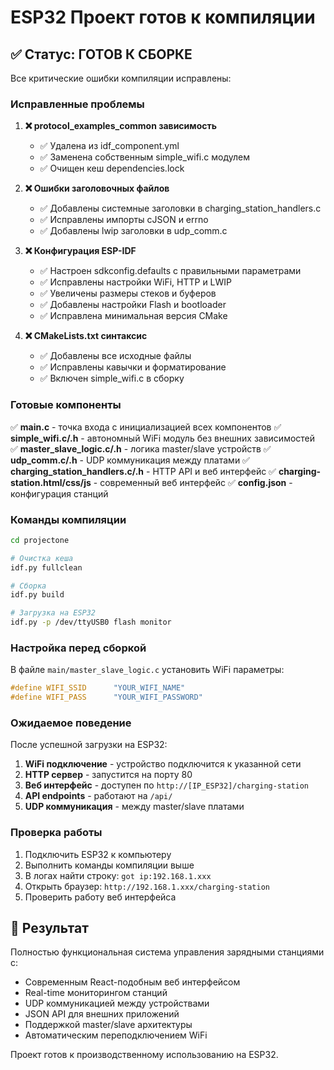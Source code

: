 # ESP32 Проект готов к компиляции

## ✅ Статус: ГОТОВ К СБОРКЕ

Все критические ошибки компиляции исправлены:

### Исправленные проблемы

1. **❌ protocol_examples_common зависимость**
   - ✅ Удалена из idf_component.yml
   - ✅ Заменена собственным simple_wifi.c модулем
   - ✅ Очищен кеш dependencies.lock

2. **❌ Ошибки заголовочных файлов**
   - ✅ Добавлены системные заголовки в charging_station_handlers.c
   - ✅ Исправлены импорты cJSON и errno
   - ✅ Добавлены lwip заголовки в udp_comm.c

3. **❌ Конфигурация ESP-IDF**
   - ✅ Настроен sdkconfig.defaults с правильными параметрами
   - ✅ Исправлены настройки WiFi, HTTP и LWIP
   - ✅ Увеличены размеры стеков и буферов
   - ✅ Добавлены настройки Flash и bootloader
   - ✅ Исправлена минимальная версия CMake

4. **❌ CMakeLists.txt синтаксис**
   - ✅ Добавлены все исходные файлы
   - ✅ Исправлены кавычки и форматирование
   - ✅ Включен simple_wifi.c в сборку

### Готовые компоненты

✅ **main.c** - точка входа с инициализацией всех компонентов
✅ **simple_wifi.c/.h** - автономный WiFi модуль без внешних зависимостей  
✅ **master_slave_logic.c/.h** - логика master/slave устройств
✅ **udp_comm.c/.h** - UDP коммуникация между платами
✅ **charging_station_handlers.c/.h** - HTTP API и веб интерфейс
✅ **charging-station.html/css/js** - современный веб интерфейс
✅ **config.json** - конфигурация станций

### Команды компиляции

```bash
cd projectone

# Очистка кеша
idf.py fullclean

# Сборка
idf.py build

# Загрузка на ESP32
idf.py -p /dev/ttyUSB0 flash monitor
```

### Настройка перед сборкой

В файле `main/master_slave_logic.c` установить WiFi параметры:

```c
#define WIFI_SSID      "YOUR_WIFI_NAME"
#define WIFI_PASS      "YOUR_WIFI_PASSWORD"
```

### Ожидаемое поведение

После успешной загрузки на ESP32:

1. **WiFi подключение** - устройство подключится к указанной сети
2. **HTTP сервер** - запустится на порту 80
3. **Веб интерфейс** - доступен по `http://[IP_ESP32]/charging-station`
4. **API endpoints** - работают на `/api/`
5. **UDP коммуникация** - между master/slave платами

### Проверка работы

1. Подключить ESP32 к компьютеру
2. Выполнить команды компиляции выше
3. В логах найти строку: `got ip:192.168.1.xxx`
4. Открыть браузер: `http://192.168.1.xxx/charging-station`
5. Проверить работу веб интерфейса

## 🎯 Результат

Полностью функциональная система управления зарядными станциями с:

- Современным React-подобным веб интерфейсом
- Real-time мониторингом станций  
- UDP коммуникацией между устройствами
- JSON API для внешних приложений
- Поддержкой master/slave архитектуры
- Автоматическим переподключением WiFi

Проект готов к производственному использованию на ESP32.